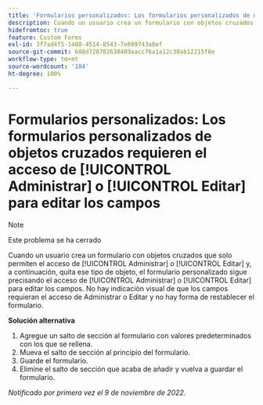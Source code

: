```yaml
---
title: 'Formularios personalizados: Los formularios personalizados de objetos cruzados requieren el acceso de Administrar o Editar para editar los campos'
description: Cuando un usuario crea un formulario con objetos cruzados que solo permiten el acceso de Administrar o Editar y, a continuación, quita ese tipo de objeto, el formulario personalizado sigue precisando el acceso de Administrar o Editar para editar los campos. No hay indicación visual de que los campos requieran el acceso de Administrar o Editar y no hay forma de restablecer el formulario.
hidefromtoc: true
feature: Custom Forms
exl-id: 3f7ad4f5-1480-4514-8543-7e699743a8ef
source-git-commit: 688d728782638489aacc76a1a12c38ab12215f8e
workflow-type: tm+mt
source-wordcount: '184'
ht-degree: 100%

---
```


# Formularios personalizados: Los formularios personalizados de objetos cruzados requieren el acceso de [!UICONTROL Administrar] o [!UICONTROL Editar] para editar los campos

<!--Won't fix, live for workaround-->

>[!NOTE]
>
>Este problema se ha cerrado

Cuando un usuario crea un formulario con objetos cruzados que solo permiten el acceso de [!UICONTROL Administrar] o [!UICONTROL Editar] y, a continuación, quita ese tipo de objeto, el formulario personalizado sigue precisando el acceso de [!UICONTROL Administrar] o [!UICONTROL Editar] para editar los campos. No hay indicación visual de que los campos requieran el acceso de Administrar o Editar y no hay forma de restablecer el formulario.

**Solución alternativa**

1. Agregue un salto de sección al formulario con valores predeterminados con los que se rellena.
2. Mueva el salto de sección al principio del formulario.
3. Guarde el formulario.
4. Elimine el salto de sección que acaba de añadir y vuelva a guardar el formulario.

_Notificado por primera vez el 9 de noviembre de 2022._
